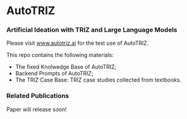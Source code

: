 # AutoTRIZ

### Artificial Ideation with TRIZ and Large Language Models

Please visit www.autotriz.ai for the test use of AutoTRIZ.

This repo contains the following materials: 
- The fixed Knolwedge Base of AutoTRIZ;
- Backend Prompts of AutoTRIZ;
- The TRIZ Case Base: TRIZ case studies collected from textbooks.

### Related Publications
Paper will release soon!
